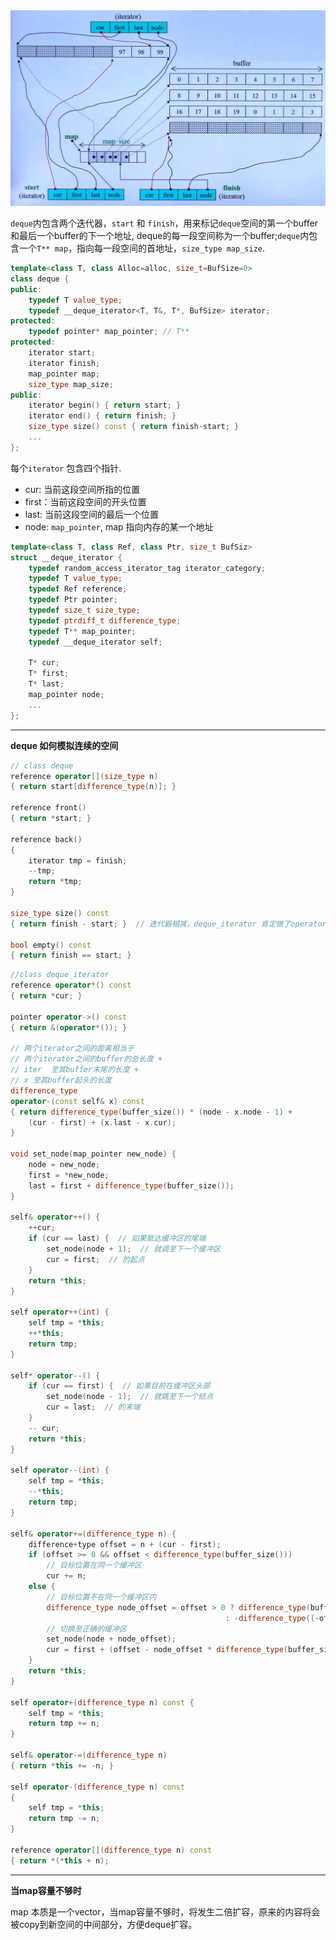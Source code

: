 

<img src="./images/deque.png">

`deque`内包含两个迭代器，`start` 和 `finish`，用来标记`deque`空间的第一个buffer和最后一个buffer的下一个地址, deque的每一段空间称为一个buffer;`deque`内包含一个`T** map`，指向每一段空间的首地址，`size_type map_size`.

```cpp
template<class T, class Alloc=alloc, size_t=BufSize=0>
class deque {
public:
    typedef T value_type;
    typedef __deque_iterator<T, T&, T*, BufSize> iterator;
protected:
    typedef pointer* map_pointer; // T**
protected:
    iterator start;
    iterator finish;
    map_pointer map;
    size_type map_size;
public:
    iterator begin() { return start; }
    iterator end() { return finish; }
    size_type size() const { return finish-start; }
    ...
};
```

每个`iterator` 包含四个指针.

- cur: 当前这段空间所指的位置
- first：当前这段空间的开头位置
- last: 当前这段空间的最后一个位置
- node: `map_pointer`, map 指向内存的某一个地址

```cpp
template<class T, class Ref, class Ptr, size_t BufSiz>
struct __deque_iterator {
    typedef random_access_iterator_tag iterator_category;
    typedef T value_type;
    typedef Ref reference;
    typedef Ptr pointer;
    typedef size_t size_type;
    typedef ptrdiff_t difference_type;
    typedef T** map_pointer;
    typedef __deque_iterator self;

    T* cur;
    T* first;
    T* last;
    map_pointer node;
    ...
};
```

-------------------------------------------

**deque 如何模拟连续的空间**

```cpp
// class deque
reference operator[](size_type n)
{ return start[difference_type(n)]; }

reference front()
{ return *start; }

reference back()
{
    iterator tmp = finish;
    --tmp;
    return *tmp;
}

size_type size() const
{ return finish - start; }  // 迭代器相减，deque_iterator 肯定做了operator- 重载

bool empty() const
{ return finish == start; }
```

```cpp
//class deque_iterator
reference operator*() const
{ return *cur; }

pointer operator->() const
{ return &(operator*()); }

// 两个iterator之间的距离相当于
// 两个iterator之间的buffer的总长度 +
// iter  至其buffer末尾的长度 +
// x 至其buffer起头的长度
difference_type
operator-(const self& x) const
{ return difference_type(buffer_size()) * (node - x.node - 1) +
    (cur - first) + (x.last - x.cur);
}

void set_node(map_pointer new_node) {
    node = new_node;
    first = *new_node;
    last = first + difference_type(buffer_size());
}

self& operator++() {
    ++cur;
    if (cur == last) {  // 如果抵达缓冲区的尾端
        set_node(node + 1);  // 就调至下一个缓冲区
        cur = first;  // 的起点
    }
    return *this;
}

self operator++(int) {
    self tmp = *this;
    ++*this;
    return tmp;
}

self* operator--() {
    if (cur == first) {  // 如果目前在缓冲区头部
        set_node(node - 1);  // 就跳至下一个结点
        cur = last;  // 的末端
    }
    -- cur;
    return *this;
}

self operator--(int) {
    self tmp = *this;
    --*this;
    return tmp;
}

self& operator+=(difference_type n) {
    difference+type offset = n + (cur - first);
    if (offset >= 0 && offset < difference_type(buffer_size()))
        // 目标位置在同一个缓冲区
        cur += n;
    else {
        // 目标位置不在同一个缓冲区内
        difference_type node_offset = offset > 0 ? difference_type(buffer_size())
                                                : -difference_type((-offerset - 1) / buffer_size()) - 1;
        // 切换至正确的缓冲区
        set_node(node + node_offset);
        cur = first + (offset - node_offset * difference_type(buffer_size()));
    }
    return *this;
}

self operator+(difference_type n) const {
    self tmp = *this;
    return tmp += n;
}

self& operator-=(difference_type n)
{ return *this += -n; }

self operator-(difference_type n) const
{
    self tmp = *this;
    return tmp -= n;
}

reference operator[](difference_type n) const
{ return *(*this + n);

```
-----------------------------------------------------------------------


**当map容量不够时**


map 本质是一个vector，当map容量不够时，将发生二倍扩容，原来的内容将会被copy到新空间的中间部分，方便deque扩容。

